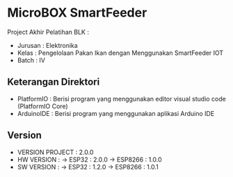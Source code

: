 # MicroBOX SmartFeeder
Project Akhir Pelatihan BLK :
- Jurusan : Elektronika
- Kelas	  : Pengelolaan Pakan Ikan dengan Menggunakan SmartFeeder IOT
- Batch	  : IV

## Keterangan Direktori
- PlatformIO : Berisi program yang menggunakan editor visual studio code (PlatformIO Core)
- ArduinoIDE : Berisi program yang menggunakan aplikasi Arduino IDE

## Version
- VERSION PROJECT : 2.0.0
- HW VERSION	  : 
    -> ESP32      : 2.0.0
    -> ESP8266    : 1.0.0
- SW VERSION	  : 
    -> ESP32      : 1.2.0
    -> ESP8266    : 1.0.1


